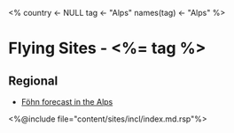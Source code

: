 <%
country <- NULL
tag <- "Alps"
names(tag) <- "Alps"
%>
# Flying Sites - <%= tag %>

## Regional

* [Föhn forecast in the Alps](https://www.windinfo.eu/wettervorhersage/foehndiagramme/)


<%@include file="content/sites/incl/index.md.rsp"%>

